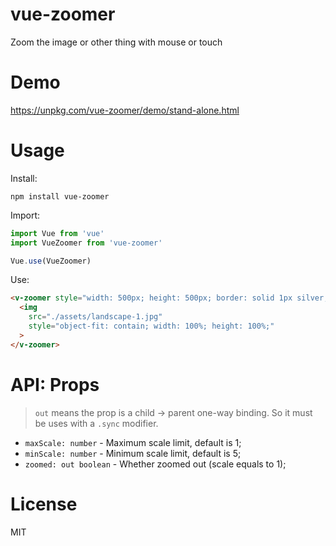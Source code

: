 # vue-zoomer

Zoom the image or other thing with mouse or touch

# Demo

https://unpkg.com/vue-zoomer/demo/stand-alone.html

# Usage

Install:
```
npm install vue-zoomer
```

Import:
```js
import Vue from 'vue'
import VueZoomer from 'vue-zoomer'

Vue.use(VueZoomer)
```

Use:
```html
<v-zoomer style="width: 500px; height: 500px; border: solid 1px silver;">
  <img
    src="./assets/landscape-1.jpg"
    style="object-fit: contain; width: 100%; height: 100%;"
  >
</v-zoomer>
```

# API: Props

> `out` means the prop is a child -> parent one-way binding.
> So it must be uses with a `.sync` modifier.

- `maxScale: number` - Maximum scale limit, default is 1;
- `minScale: number` - Minimum scale limit, default is 5;
- `zoomed: out boolean` - Whether zoomed out (scale equals to 1);

# License

MIT
